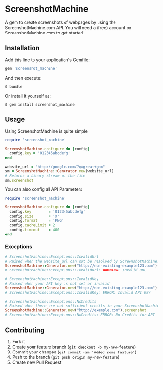 # ScreenshotMachine

A gem to create screenshots of webpages by using the ScreenshotMachine.com API. You will need a (free) account on ScreenshotMachine.com to get started.

## Installation

Add this line to your application's Gemfile:

```ruby
gem 'screenshot_machine'
```

And then execute:

    $ bundle

Or install it yourself as:

    $ gem install screenshot_machine

## Usage

Using ScreenshotMachine is quite simple

```ruby
require 'screenshot_machine'

ScreenshotMachine.configure do |config|
  config.key = '012345abcdefg'
end

website_url = "http://google.com/?q=great+gem"
sm = ScreenshotMachine::Generator.new(website_url)
# Returns a binary stream of the file
sm.screenshot
```

You can also config all API Parameters

```ruby
require 'screenshot_machine'

ScreenshotMachine.configure do |config|
  config.key        = '012345abcdefg'
  config.size       = 'X'
  config.format     = 'PNG'
  config.cacheLimit = 2
  config.timeout    = 400
end
```

### Exceptions

```ruby
# ScreenshotMachine::Exceptions::InvalidUrl
# Raised when the website_url can not be resolved by ScreenshotMachine.com
ScreenshotMachine::Generator.new("http://non-existing-example123.com").screenshot
# ScreenshotMachine::Exceptions::InvalidUrl: WARNING: Invalid URL

# ScreenshotMachine::Exceptions::InvalidKey
# Raised when your API key is not set or invalid
ScreenshotMachine::Generator.new("http://non-existing-example123.com").screenshot
# ScreenshotMachine::Exceptions::InvalidKey: ERROR: Invalid API KEY

# ScreenshotMachine::Exceptions::NoCredits
# Raised when there are not sufficient credits in your ScreenshotMachine.com account.
ScreenshotMachine::Generator.new("http://example.com").screenshot
# ScreenshotMachine::Exceptions::NoCredits: ERROR: No Credits for API
```

## Contributing

1. Fork it
2. Create your feature branch (`git checkout -b my-new-feature`)
3. Commit your changes (`git commit -am 'Added some feature'`)
4. Push to the branch (`git push origin my-new-feature`)
5. Create new Pull Request
